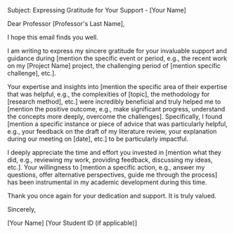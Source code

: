 Subject: Expressing Gratitude for Your Support - [Your Name]

Dear Professor [Professor's Last Name],

I hope this email finds you well.

I am writing to express my sincere gratitude for your invaluable support and guidance during [mention the specific event or period, e.g., the recent work on my [Project Name] project, the challenging period of [mention specific challenge], etc.].

Your expertise and insights into [mention the specific area of their expertise that was helpful, e.g., the complexities of [topic], the methodology for [research method], etc.] were incredibly beneficial and truly helped me to [mention the positive outcome, e.g., make significant progress, understand the concepts more deeply, overcome the challenges]. Specifically, I found [mention a specific instance or piece of advice that was particularly helpful, e.g., your feedback on the draft of my literature review, your explanation during our meeting on [date], etc.] to be particularly impactful.

I deeply appreciate the time and effort you invested in [mention what they did, e.g., reviewing my work, providing feedback, discussing my ideas, etc.]. Your willingness to [mention a specific action, e.g., answer my questions, offer alternative perspectives, guide me through the process] has been instrumental in my academic development during this time.

Thank you once again for your dedication and support. It is truly valued.

Sincerely,

[Your Name]
[Your Student ID (if applicable)]